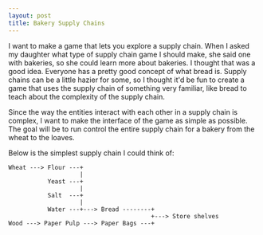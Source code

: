 ```yaml
---
layout: post
title: Bakery Supply Chains
---
```


I want to make a game that lets you explore a supply chain. When I asked my daughter what type of supply chain game I should make, she said one with bakeries, so she could learn more about bakeries. I thought that was a good idea. Everyone has a pretty good concept of what bread is. Supply chains can be a little hazier for some, so I thought it'd be fun to create a game that uses the supply chain of something very familiar, like bread to teach about the complexity of the supply chain.

Since the way the entities interact with each other in a supply chain is complex, I want to make the interface of the game as simple as possible. The goal will be to run control the entire supply chain for a bakery from the wheat to the loaves.

Below is the simplest supply chain I could think of:

```
Wheat ---> Flour ---+
                    |
           Yeast ---+
                    |
           Salt  ---+
                    |
           Water ---+---> Bread --------+
                                        +---> Store shelves
Wood ---> Paper Pulp ---> Paper Bags ---+
```

